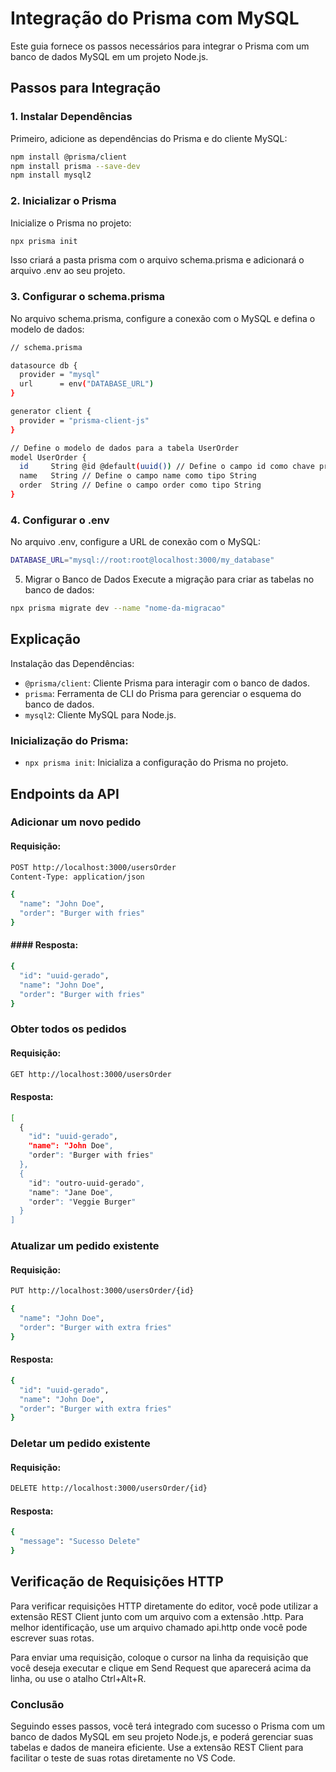 # Integração do Prisma com MySQL

Este guia fornece os passos necessários para integrar o Prisma com um banco de dados MySQL em um projeto Node.js.

## Passos para Integração

### 1. Instalar Dependências

Primeiro, adicione as dependências do Prisma e do cliente MySQL:

```bash
npm install @prisma/client
npm install prisma --save-dev
npm install mysql2
```

### 2. Inicializar o Prisma

Inicialize o Prisma no projeto:

```bash
npx prisma init
``` 

Isso criará a pasta prisma com o arquivo schema.prisma e adicionará o arquivo .env ao seu projeto.

### 3. Configurar o schema.prisma
No arquivo schema.prisma, configure a conexão com o MySQL e defina o modelo de dados:

```bash
// schema.prisma

datasource db {
  provider = "mysql"
  url      = env("DATABASE_URL")
}

generator client {
  provider = "prisma-client-js"
}

// Define o modelo de dados para a tabela UserOrder
model UserOrder {
  id     String @id @default(uuid()) // Define o campo id como chave primária
  name   String // Define o campo name como tipo String
  order  String // Define o campo order como tipo String
}

``` 

### 4. Configurar o .env
No arquivo .env, configure a URL de conexão com o MySQL:

```bash
DATABASE_URL="mysql://root:root@localhost:3000/my_database"
``` 

5. Migrar o Banco de Dados
Execute a migração para criar as tabelas no banco de dados:

```bash
npx prisma migrate dev --name "nome-da-migracao"
```

## Explicação
Instalação das Dependências:

* `@prisma/client`: Cliente Prisma para interagir com o banco de dados.
* `prisma`: Ferramenta de CLI do Prisma para gerenciar o esquema do banco de dados.
* `mysql2`: Cliente MySQL para Node.js.

### Inicialização do Prisma:

* `npx prisma init`: Inicializa a configuração do Prisma no projeto.



## Endpoints da API
### Adicionar um novo pedido
#### Requisição:

``` bash
POST http://localhost:3000/usersOrder
Content-Type: application/json

{
  "name": "John Doe",
  "order": "Burger with fries"
}
```
#### #### Resposta:

``` bash
{
  "id": "uuid-gerado",
  "name": "John Doe",
  "order": "Burger with fries"
}
```



### Obter todos os pedidos
#### Requisição:

``` bash
GET http://localhost:3000/usersOrder
```

#### Resposta:

``` bash
[
  {
    "id": "uuid-gerado",
    "name": "John Doe",
    "order": "Burger with fries"
  },
  {
    "id": "outro-uuid-gerado",
    "name": "Jane Doe",
    "order": "Veggie Burger"
  }
]
```



### Atualizar um pedido existente
#### Requisição:

``` bash
PUT http://localhost:3000/usersOrder/{id}

{
  "name": "John Doe",
  "order": "Burger with extra fries"
}
``` 
#### Resposta:

```bash
{
  "id": "uuid-gerado",
  "name": "John Doe",
  "order": "Burger with extra fries"
}
```



### Deletar um pedido existente
#### Requisição:

``` bash
DELETE http://localhost:3000/usersOrder/{id}
``` 
#### Resposta:

``` bash
{
  "message": "Sucesso Delete"
}
``` 

## Verificação de Requisições HTTP

Para verificar requisições HTTP diretamente do editor, você pode utilizar a extensão REST Client junto com um arquivo com a extensão .http. Para melhor identificação, use um arquivo chamado api.http onde você pode escrever suas rotas. 

Para enviar uma requisição, coloque o cursor na linha da requisição que você deseja executar e clique em Send Request que aparecerá acima da linha, ou use o atalho Ctrl+Alt+R.

### Conclusão
Seguindo esses passos, você terá integrado com sucesso o Prisma com um banco de dados MySQL em seu projeto Node.js, e poderá gerenciar suas tabelas e dados de maneira eficiente. Use a extensão REST Client para facilitar o teste de suas rotas diretamente no VS Code.







